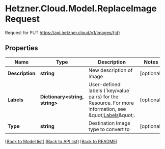 # Hetzner.Cloud.Model.ReplaceImageRequest
Request for PUT https://api.hetzner.cloud/v1/images/{id}

## Properties

Name | Type | Description | Notes
------------ | ------------- | ------------- | -------------
**Description** | **string** | New description of Image | [optional] 
**Labels** | **Dictionary&lt;string, string&gt;** | User-defined labels (&#x60;key/value&#x60; pairs) for the Resource. For more information, see \&quot;[Labels](#labels)\&quot;.  | [optional] 
**Type** | **string** | Destination Image type to convert to | [optional] 

[[Back to Model list]](../../README.md#documentation-for-models) [[Back to API list]](../../README.md#documentation-for-api-endpoints) [[Back to README]](../../README.md)

